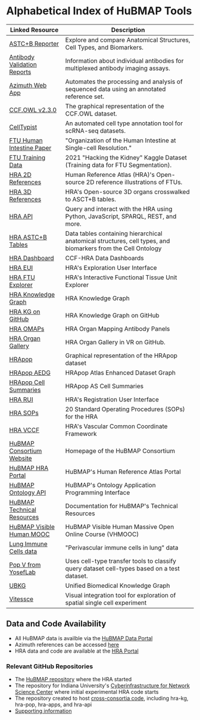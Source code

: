 # Alphabetical Index of HuBMAP Tools

| Linked Resource | Description                   |
| --------------- | ----------------------------- |
| [ASTC+B Reporter](https://humanatlas.io/asctb-reporter) | Explore and compare Anatomical Structures, Cell Types, and Biomarkers. |
| [Antibody Validation Reports](https://avr.hubmapconsortium.org/)| Information about individual antibodies for multiplexed antibody imaging assays. |
| [Azimuth Web App](https://azimuth.hubmapconsortium.org/) | Automates the processing and analysis of sequenced data using an annotated reference set. | 
| [CCF.OWL v2.3.0](https://lod.humanatlas.io/graph/ccf) | The graphical representation of the CCF.OWL dataset. |
| [CellTypist](https://www.celltypist.org) | An automated cell type annotation tool for scRNA-seq datasets. |
| [FTU Human Intestine Paper](https://portal.hubmapconsortium.org/browse/publication/77ab35880329b5932380104aa58795a4)| "Organization of the Human Intestine at Single-cell Resolution." |
| [FTU Training Data](https://doi.org/10.35079/hbm925.sgxl.596) | 2021 "Hacking the Kidney" Kaggle Dataset (Training data for FTU Segmentation). |
| [HRA 2D References](https://humanatlas.io/2d-ftu-illustrations) | Human Reference Atlas (HRA)'s Open-source 2D reference illustrations of FTUs. |
| [HRA 3D References](https://humanatlas.io/3d-reference-library) | HRA's Open-source 3D organs crosswalked to ASCT+B tables. |
| [HRA API](https://humanatlas.io/api/) | Query and interact with the HRA using Python, JavaScript, SPARQL, REST, and more. |
| [HRA ASTC+B Tables](https://humanatlas.io/asctb-tables) | Data tables containing hierarchical anatomical structures, cell types, and biomarkers from the Cell Ontology |
| [HRA Dashboard](https://hubmapconsortium.github.io/hra-data-dashboard) | CCF-HRA Data Dashboards |
| [HRA EUI](https://apps.humanatlas.io/eui) | HRA's Exploration User Interface |
| [HRA FTU Explorer](https://apps.humanatlas.io/ftu-explorer) | HRA's Interactive Functional Tissue Unit Explorer |
| [HRA Knowledge Graph](https://lod.humanatlas.io/) | HRA Knowledge Graph |
| [HRA KG on GitHub](https://github.com/hubmapconsortium/hra-kg) | HRA Knowledge Graph on GitHub |
| [HRA OMAPs](https://humanatlas.io/omap/) | HRA Organ Mapping Antibody Panels |
| [HRA Organ Gallery](https://github.com/cns-iu/hra-organ-gallery-in-vr) | HRA Organ Gallery in VR on GitHub. |
| [HRApop](https://lod.humanatlas.io/graph/hra-pop/latest/) | Graphical representation of the HRApop dataset |  
| [HRApop AEDG](https://cdn.humanatlas.io/digital-objects/graph/hra-pop/v0.10.2/assets/atlas-enriched-dataset-graph.jsonId) | HRApop Atlas Enhanced Dataset Graph |
| [HRApop Cell Summaries](https://cdn.humanatlas.io/digital-objects/graph/hra-pop/v0.10.2/assets/atlas-as-cell-summaries.jsonId) | HRApop AS Cell Summaries | 
| [HRA RUI](https://apps.humanatlas.io/rui) | HRA's Registration User Interface |
| [HRA SOPs](https://zenodo.org/communities/hra) | 20 Standard Operating Procedures (SOPs) for the HRA |
| [HRA VCCF](https://humanatlas.io/vccf) | HRA's Vascular Common Coordinate Framework | 
| [HuBMAP Consortium Website](https://hubmapconsortium.org/) | Homepage of the HuBMAP Consortium |
| [HuBMAP HRA Portal](https://humanatlas.io/) | HuBMAP's Human Reference Atlas Portal |
| [HuBMAP Ontology API](https://smart-api.info/ui/d10ff85265d8b749fbe3ad7b51d0bfoa) | HuBMAP's Ontology Application Programming Interface |
| [HuBMAP Technical Resources](https://docs.hubmapconsortium.org/technical) | Documentation for HuBMAP's Technical Resources |
| [HuBMAP Visible Human MOOC](https://expand.iu.edu/browse/sice/cns/courses/hubmap-visible-human-mooc) | HuBMAP Visible Human Massive Open Online Course (VHMOOC)|
| [Lung Immune Cells data](https://drive.google.com/drive/folders/1SPbN6_0C-mVWbfE5r20TVZLMxBjiEKnl?usp=sharing) | "Perivascular immune cells in lung" data |
| [Pop V from YosefLab](https://github.com/YosefLab/PopV) | Uses cell-type transfer tools to classify query dataset cell-types based on a test dataset. |
| [UBKG](https://docs.xconsortia.org) |Unified Biomedical Knowledge Graph|
| [Vitessce](https://vitessce.io/) | Visual integration tool for exploration of spatial single cell experiment |

## Data and Code Availability
- All HuBMAP data is availble via the [HuBMAP Data Portal](https://portal.hubmapconsortium.org/)
- Azimuth references can be accessed [here](https://azimuth.hubmapconsortium.org/)
- HRA data and code are available at the [HRA Portal](https://humanatlas.io/)

### Relevant GitHub Repositories
- The [HuBMAP repository](http://github.com/hubmapconsortium) where the HRA started
- The repository for Indiana University's [Cyberinfrastructure for Network Science Center](http://github.com/cns-iu) where initial experimental HRA code starts
- The repository created to host [cross-consortia code](http://github.com/x-atlas-consortia), including hra-kg, hra-pop, hra-apps, and hra-api
- [Supporting information](http://cns-iu.github.io/hra-construction-usage-supporting-information)
